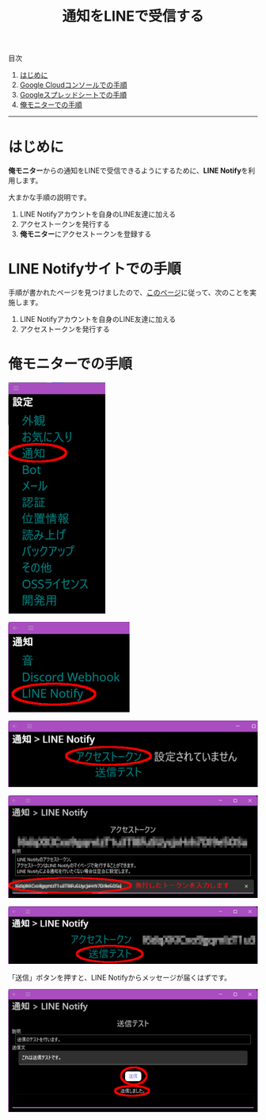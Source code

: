 ﻿---
title: 通知をLINEで受信する
description: 俺モニターからの通知をLINEで受信するための手順を説明します。
---

目次

1. [はじめに](#introduction)
1. [Google Cloudコンソールでの手順](#googlecloudconsole)
1. [Googleスプレッドシートでの手順](#googlespreadsheet)
1. [俺モニターでの手順](#oremonitor)

---

<a id="introduction"></a>

# はじめに
**俺モニター**からの通知をLINEで受信できるようにするために、**LINE Notify**を利用します。

大まかな手順の説明です。

1. LINE Notifyアカウントを自身のLINE友達に加える
1. アクセストークンを発行する
1. **俺モニター**にアクセストークンを登録する

# LINE Notifyサイトでの手順
手順が書かれたページを見つけましたので、[このページ](https://zenn.dev/protoout/articles/18-line-notify-setup)に従って、次のことを実施します。

1. LINE Notifyアカウントを自身のLINE友達に加える
1. アクセストークンを発行する

# 俺モニターでの手順

![通知](assets/img/LineNotify01.png)

![LINE Notify](assets/img/LineNotify02.png)

![アクセストークン](assets/img/LineNotify03.png)

![トークンの入力](assets/img/LineNotify04.png)

![送信テスト](assets/img/LineNotify05.png)

「送信」ボタンを押すと、LINE Notifyからメッセージが届くはずです。

![送信](assets/img/LineNotify06.png)
